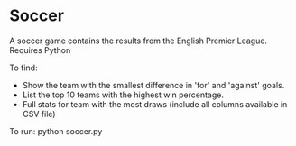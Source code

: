 # Soccer

A soccer game contains the results from the English Premier League. 
Requires Python

To find:
- Show the team with the smallest difference in 'for' and 'against' goals.
- List the top 10 teams with the highest win percentage.
- Full stats for team with the most draws (include all columns available in CSV file)

To run:
python soccer.py
